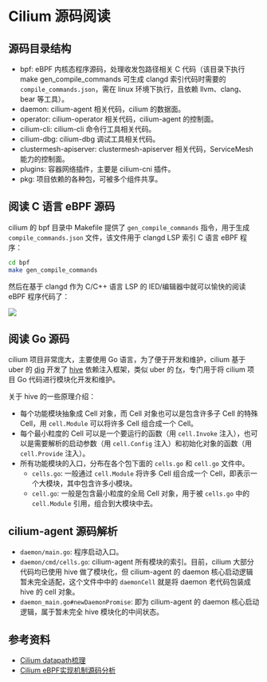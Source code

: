 # Cilium 源码阅读

## 源码目录结构

- bpf: eBPF 内核态程序源码，处理收发包路径相关 C 代码（该目录下执行 make gen_compile_commands 可生成 clangd 索引代码时需要的 `compile_commands.json`，需在 linux 环境下执行，且依赖 llvm、clang、bear 等工具）。
- daemon: cilium-agent 相关代码，cilium 的数据面。
- operator: cilium-operator 相关代码，cilium-agent 的控制面。
- cilium-cli: cilium-cli 命令行工具相关代码。
- cilium-dbg: cilium-dbg 调试工具相关代码。
- clustermesh-apiserver: clustermesh-apiserver 相关代码，ServiceMesh 能力的控制面。
- plugins: 容器网络插件，主要是 cilium-cni 插件。
- pkg: 项目依赖的各种包，可被多个组件共享。

## 阅读 C 语言 eBPF 源码

cilium 的 bpf 目录中 Makefile 提供了 `gen_compile_commands` 指令，用于生成 `compile_commands.json` 文件，该文件用于 clangd LSP 索引 C 语言 eBPF 程序：

```bash
cd bpf
make gen_compile_commands
```

然后在基于 clangd 作为 C/C++ 语言 LSP 的 IED/编辑器中就可以愉快的阅读 eBPF 程序代码了：

![](https://image-host-1251893006.cos.ap-chengdu.myqcloud.com/2025%2F07%2F16%2F20250716105406.gif)

## 阅读 Go 源码

cilium 项目非常庞大，主要使用 Go 语言，为了便于开发和维护，cilium 基于 uber 的 [dig](https://github.com/uber-go/dig) 开发了 [hive](https://github.com/cilium/hive) 依赖注入框架，类似 uber 的 [fx](https://github.com/uber-go/fx)，专门用于将 cilium 项目 Go 代码进行模块化开发和维护。

关于 hive 的一些原理介绍：
- 每个功能模块抽象成 Cell 对象，而 Cell 对象也可以是包含许多子 Cell 的特殊 Cell，用 `cell.Module` 可以将许多 Cell 组合成一个 Cell。
- 每个最小粒度的 Cell 可以是一个要运行的函数（用 `cell.Invoke` 注入），也可以是需要解析的启动参数（用 `cell.Config` 注入）和初始化对象的函数（用 `cell.Provide` 注入）。
- 所有功能模块的入口，分布在各个包下面的 `cells.go` 和 `cell.go` 文件中。
  - `cells.go`: 一般通过 `cell.Module` 将许多 Cell 组合成一个 Cell，即表示一个大模块，其中包含许多小模块。
  - `cell.go`: 一般是包含最小粒度的全局 Cell 对象，用于被 `cells.go` 中的 `cell.Module` 引用，组合到大模块中去。

## cilium-agent 源码解析

- `daemon/main.go`: 程序启动入口。
- `daemon/cmd/cells.go`: cilium-agent 所有模块的索引。目前，cilium 大部分代码均已使用 hive 做了模块化，但 cilium-agent 的 daemon 核心启动逻辑暂未完全适配，这个文件中中的 `daemonCell` 就是将 daemon 老代码包装成 hive 的 cell 对象。
- `daemon_main.go#newDaemonPromise`: 即为 cilium-agent 的 daemon 核心启动逻辑，属于暂未完全 hive 模块化的中间状态。

## 参考资料

- [Cilium datapath梳理](https://rexrock.github.io/post/cilium2/)
- [Cilium eBPF实现机制源码分析](https://www.cnxct.com/how-does-cilium-use-ebpf-with-go-and-c/)
